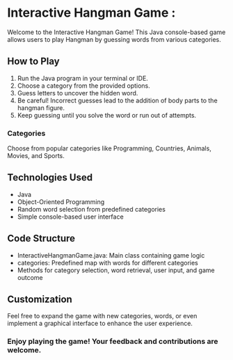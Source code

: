 # Interactive Hangman Game :

Welcome to the Interactive Hangman Game! This Java console-based game allows users to play Hangman by guessing words from various categories.

## How to Play

1. Run the Java program in your terminal or IDE.
2. Choose a category from the provided options.
3. Guess letters to uncover the hidden word.
4. Be careful! Incorrect guesses lead to the addition of body parts to the hangman figure.
5. Keep guessing until you solve the word or run out of attempts.

 ### Categories

Choose from popular categories like Programming, Countries, Animals, Movies, and Sports.

## Technologies Used

- Java
- Object-Oriented Programming
- Random word selection from predefined categories
- Simple console-based user interface

## Code Structure

- InteractiveHangmanGame.java: Main class containing game logic
- categories: Predefined map with words for different categories
- Methods for category selection, word retrieval, user input, and game outcome

## Customization

Feel free to expand the game with new categories, words, or even implement a graphical interface to enhance the user experience.

### Enjoy playing the game! Your feedback and contributions are welcome.

